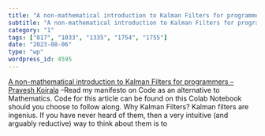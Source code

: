 ```yaml
---
title: "A non-mathematical introduction to Kalman Filters for programmers – Pravesh Koirala"
subtitle: "A non-mathematical introduction to Kalman Filters for programmers – Pravesh Koirala"
category: "1"
tags: ["817", "1033", "1335", "1754", "1755"]
date: "2023-08-06"
type: "wp"
wordpress_id: 4595
---
```

[ A non-mathematical introduction to Kalman Filters for programmers – Pravesh Koirala]( https://praveshkoirala.com/2023/06/13/a-non-mathematical-introduction-to-kalman-filters-for-programmers/?utm_source=hackernewsletter&utm_medium=email&utm_term=fav) –Read my manifesto on Code as an alternative to Mathematics. Code for this article can be found on this Colab Notebook should you choose to follow along. Why Kalman Filters? Kalman filters are ingenius. If you have never heard of them, then a very intuitive (and arguably reductive) way to think about them is to
